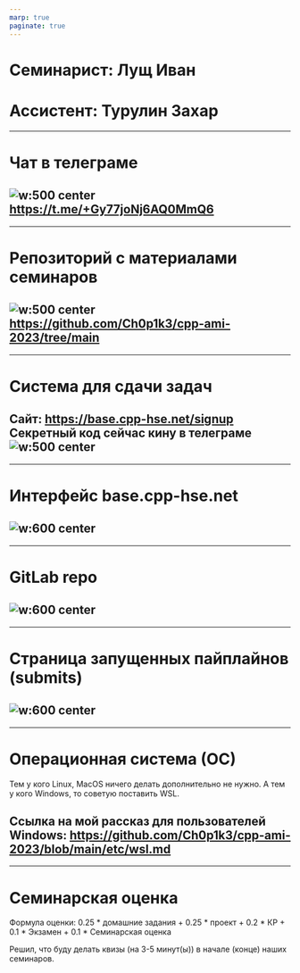```yaml
---
marp: true
paginate: true
---
```

<style>
img[alt~="center"] {
  display: block;
  margin: 0 auto;
}
header h1 {
    margin-top:0;
    margin-left:15px
}
</style>

# Семинарист: Лущ Иван
# Ассистент: Турулин Захар
---
# Чат в телеграме
![w:500 center](images/qr.png)
https://t.me/+Gy77joNj6AQ0MmQ6
---
---
# Репозиторий с материалами семинаров
![w:500 center](images/qrcode_repo.png)
https://github.com/Ch0p1k3/cpp-ami-2023/tree/main
---
---
# Система для сдачи задач
Сайт: https://base.cpp-hse.net/signup
Секретный код сейчас кину в телеграме
![w:500 center](images/base_cpp.png)
---
---
# Интерфейс base.cpp-hse.net
![w:600 center](images/base_cpp_interface.png)
---
---
# GitLab repo
![w:600 center](images/gitlab_repo.png)
---
---
# Страница запущенных пайплайнов (submits)
![w:600 center](images/pipelines.png)
---
---
# Операционная система (ОС)
Тем у кого Linux, MacOS ничего делать дополнительно не нужно. А тем у кого Windows, то советую поставить WSL.

Ссылка на мой рассказ для пользователей Windows: https://github.com/Ch0p1k3/cpp-ami-2023/blob/main/etc/wsl.md
---
---
# Семинарская оценка

Формула оценки: 0.25 * домашние задания + 0.25 * проект + 0.2 * КР + 0.1 * Экзамен + 0.1 * Семинарская оценка

Решил, что буду делать квизы (на 3-5 минут(ы)) в начале (конце) наших семинаров.
